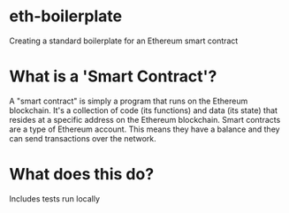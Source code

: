 # eth-boilerplate

Creating a standard boilerplate for an Ethereum smart contract

# What is a 'Smart Contract'?
A "smart contract" is simply a program that runs on the Ethereum blockchain. It's a collection of code (its functions) and data (its state) that resides at a specific address on the Ethereum blockchain. Smart contracts are a type of Ethereum account. This means they have a balance and they can send transactions over the network.

# What does this do?

Includes tests run locally